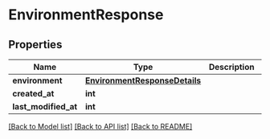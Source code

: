 # EnvironmentResponse

## Properties
Name | Type | Description | Notes
------------ | ------------- | ------------- | -------------
**environment** | [**EnvironmentResponseDetails**](EnvironmentResponseDetails.md) |  | [optional] 
**created_at** | **int** |  | [optional] 
**last_modified_at** | **int** |  | [optional] 

[[Back to Model list]](../README.md#documentation-for-models) [[Back to API list]](../README.md#documentation-for-api-endpoints) [[Back to README]](../README.md)

